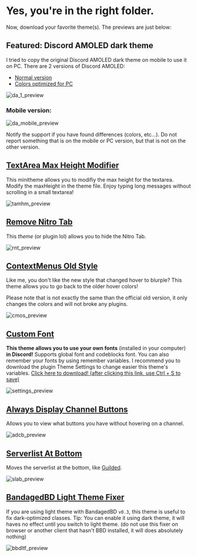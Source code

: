 # Yes, you're in the right folder.

Now, download your favorite theme(s). The previews are just below:

## Featured: Discord AMOLED dark theme

I tried to copy the original Discord AMOLED dark theme on mobile to use it on PC. There are 2 versions of Discord AMOLED:
- [Normal version](https://github.com/YTGamer/bdthemes/blob/master/download-themes-here/DiscordAmoled.theme.css)
- [Colors optimized for PC](https://github.com/YTGamer/bdthemes/blob/master/download-themes-here/DiscordAmoledOptimized.theme.css)

<img src="https://media.discordapp.net/attachments/644206156415238221/686173823464112153/unknown.png" title="da_1_preview" alt="da_1_preview">

### Mobile version:

<img src="https://media.discordapp.net/attachments/644206156415238221/677884325361877002/20200214_152943.png" title="da_mobile_preview" alt="da_mobile_preview">

Notify the support if you have found differences (colors, etc…). Do not report something that is on the mobile or PC version, but that is not on the other version.

## [TextArea Max Height Modifier](https://github.com/YTGamer/bdthemes/blob/master/download-themes-here/TextAreaMaxHeightModifier.theme.css)

This minitheme allows you to modifiy the max height for the textarea. Modify the maxHeight in the theme file. Enjoy typing long messages without scrolling in a small textarea!

<img src="https://cdn.discordapp.com/attachments/702611641530843186/714474335498403870/unknown.png" title="tamhm_preview" alt="tamhm_preview">

## [Remove Nitro Tab](https://github.com/YTGamer/bdthemes/blob/master/download-themes-here/RemoveNitroTab.theme.css)

This *theme* (or plugin lol) allows you to hide the Nitro Tab.

<img src="https://media.discordapp.net/attachments/644206156415238221/677568115411779587/unknown.png" title="rnt_preview" alt="rnt_preview">

## [ContextMenus Old Style](https://github.com/YTGamer/bdthemes/blob/master/download-themes-here/ContextMenusOldStyle.theme.css)

Like me, you don't like the new style that changed hover to blurple? This theme allows you to go back to the older hover colors!

Please note that is not exactly the same than the official old version, it only changes the colors and will not broke any plugins.

<img src="https://cdn.discordapp.com/attachments/702611641530843186/712687006760566864/context-menus-difference.png" title="cmos_preview" alt="cmos_preview">

## [Custom Font](https://github.com/YTGamer/bdthemes/blob/master/download-themes-here/CustomFont.theme.css)

**This theme allows you to use your own fonts** (installed in your computer) **in Discord!** Supports global font and codeblocks font. You can also remember your fonts by using remember variables. I recommend you to download the plugin Theme Settings to change easier this theme's variables. [Click here to download! (after clicking this link, use Ctrl + S to save)](https://raw.githubusercontent.com/mwittrien/BetterDiscordAddons/master/Plugins/ThemeSettings/ThemeSettings.plugin.js)

<img src="https://media.discordapp.net/attachments/644206156415238221/686178479678685188/unknown.png" title="settings_preview" alt="settings_preview">

## [Always Display Channel Buttons](https://github.com/YTGamer/bdthemes/blob/master/download-themes-here/AlwaysDisplayChannelButtons.theme.css)

Allows you to view what buttons you have without hovering on a channel.

<img src="https://cdn.discordapp.com/attachments/702611641530843186/717694454991028314/unknown.png" title="adcb_preview" alt="adcb_preview">

## [Serverlist At Bottom](https://github.com/YTGamer/bdthemes/blob/master/download-themes-here/ServerlistAtBottom.theme.css)

Moves the serverlist at the bottom, like [Guilded](https://www.guilded.gg).

<img src="https://cdn.discordapp.com/attachments/702611641530843186/717696262715211786/unknown.png" title="slab_preview" alt="slab_preview">

## [BandagedBD Light Theme Fixer](https://github.com/YTGamer/bdthemes/blob/master/download-themes-here/BBDLightThemeFixer.theme.css)

If you are using light theme with BandagedBD `v0.3`, this theme is useful to fix dark-optimized classes. Tip: You can enable it using dark theme, it will haves no effect until you switch to light theme. (do not use this fixer on browser or another client that hasn't BBD installed, it will does absolutely nothing)

<img src="https://cdn.discordapp.com/attachments/702611641530843186/725053623222009976/unknown.png" title="bbdltf_preview" alt="bbdltf_preview">
